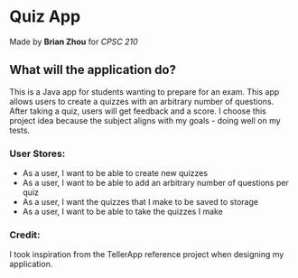 # Quiz App
Made by **Brian Zhou** for *CPSC 210*

## What will the application do?
This is a Java app for students wanting to prepare for an exam. This app allows users
to create a quizzes with an arbitrary number of questions. After taking a quiz, users
will get feedback and a score. I choose this project idea because the subject aligns
with my goals - doing well on my tests.

### User Stores:
- As a user, I want to be able to create new quizzes
- As a user, I want to be able to add an arbitrary number of questions per quiz
- As a user, I want the quizzes that I make to be saved to storage
- As a user, I want to be able to take the quizzes I make

### Credit:
I took inspiration from the TellerApp reference project when designing my application.
